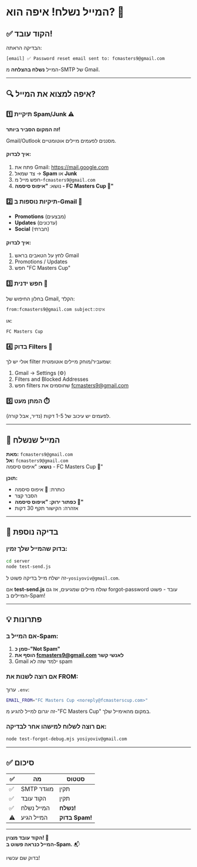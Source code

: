 # המייל נשלח! איפה הוא? 📧

## ✅ הקוד עובד!

הבדיקה הראתה:
```
[email] ✅ Password reset email sent to: fcmasters9@gmail.com
```

המייל **נשלח בהצלחה** מ-SMTP של Gmail.

---

## 🔍 איפה למצוא את המייל?

### 1️⃣ תיקיית **Spam/Junk** ⚠️
**זה המקום הסביר ביותר!**

Gmail/Outlook מסננים לפעמים מיילים אוטומטיים.

#### איך לבדוק:
1. פתח את Gmail: https://mail.google.com
2. צד שמאל → **Spam** או **Junk**
3. חפש מייל מ-`fcmasters9@gmail.com`
4. נושא: **"איפוס סיסמה - FC Masters Cup 🔑"**

### 2️⃣ תיקיות נוספות ב-Gmail 📁

- **Promotions** (מבצעים)
- **Updates** (עדכונים)
- **Social** (חברתי)

#### איך לבדוק:
1. לחץ על הטאבים בראש Gmail
2. Promotions / Updates
3. חפש "FC Masters Cup"

### 3️⃣ חפש ידנית 🔎

בחלון החיפוש של Gmail, הקלד:
```
from:fcmasters9@gmail.com subject:איפוס
```

או:
```
FC Masters Cup
```

### 4️⃣ בדוק Filters 🛑

אולי יש לך filter שמעביר/מוחק מיילים אוטומטית:

1. Gmail → Settings (⚙️)
2. Filters and Blocked Addresses
3. חפש filters שחוסמים את fcmasters9@gmail.com

### 5️⃣ המתן מעט ⏱️

לפעמים יש עיכוב של 1-5 דקות (נדיר, אבל קורה).

---

## 🎯 המייל שנשלח

**מאת:** `fcmasters9@gmail.com`  
**אל:** `fcmasters9@gmail.com`  
**נושא:** "איפוס סיסמה - FC Masters Cup 🔑"

**תוכן:**
- כותרת: 🔑 איפוס סיסמה
- הסבר קצר
- **כפתור ירוק: "איפוס סיסמה 🔄"**
- אזהרה: הקישור תקף 30 דקות

---

## 🧪 בדיקה נוספת

### בדוק שהמייל שלך זמין:
```bash
cd server
node test-send.js
```

זה ישלח מייל בדיקה פשוט ל-`yosiyoviv@gmail.com`.

אם **test-send.js** שולח מיילים שמגיעים, אז גם forgot-password עובד - פשוט המיילים ב-Spam!

---

## 💡 פתרונות

### אם המייל ב-Spam:

1. **סמן כ-"Not Spam"**
2. **הוסף את fcmasters9@gmail.com לאנשי קשר**
3. Gmail ילמד שזה לא spam

### אם רוצה לשנות את FROM:

ערוך `.env`:
```bash
EMAIL_FROM="FC Masters Cup <noreply@fcmasterscup.com>"
```

זה יגרום למייל להגיע מ-"FC Masters Cup" במקום מהאימייל שלך.

### אם רוצה לשלוח למישהו אחר לבדיקה:

```bash
node test-forgot-debug.mjs yosiyoviv@gmail.com
```

---

## ✅ סיכום

| ✅ | מה | סטטוס |
|---|---|---|
| ✅ | SMTP מוגדר | תקין |
| ✅ | הקוד עובד | תקין |
| ✅ | המייל נשלח | **נשלח!** |
| ⚠️ | המייל הגיע | **בדוק Spam!** |

---

**הקוד עובד מצוין! 🎉**  
**המייל כנראה פשוט ב-Spam.** 📬

בדוק שם עכשיו!

